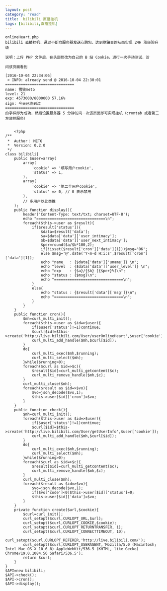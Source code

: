 ```yaml
---
layout: post
category: "read"
title:  bilibili 直播挂机
tags: [bilibili,直播挂机]
---
```



    onlineHeart.php
    bilibili 直播挂机，通过不断向服务器发送心跳包，达到欺骗目的从而实现 24H 涨经验升级
    
    说明：上传 PHP 文件后，在头部修改为自己的 B 站 Cookie，进行一次手动测试，访
    
    问该页面看到
    
    [2016-10-04 22:34:06]
     > INFO: already send @ 2016-10-04 22:30:01
    ===============================
    name: 雪狼meto
    level: 21
    exp: 4573000/8000000 57.16%
    sign: 今天已签到过
    ===============================
    的字样即为成功，然后设置服务器 5 分钟访问一次该页面即可实现挂机（crontab 或者第三方监控服务）


        <?php
    /**
     *  Author： METO
     *  Version: 0.2.0
     */
    class bilibili{
    	public $user=array(
    		array(
    			'cookie' => '填写用户cookie',
    			'status' => 1,
    		),
    		array(
    			'cookie' => '第二个用户cookie',
    			'status' => 0, // 0 表示禁用
    		),
            // 多用户以此类推
    	);
    	public function display(){
    		header('Content-Type: text/txt; charset=UTF-8');
    		echo "===============================\n";
    		foreach($this->user as $result){
    			if($result['status']){
    				$data=$result['data'];
    				$a=$data['data']['user_intimacy'];
    		        $b=$data['data']['user_next_intimacy'];
    		        $per=round($a/$b*100,2);
    				if(!isset($result['cron']['data'][1]))$msg='OK';
    				else $msg='@'.date('Y-m-d H:i:s',$result['cron']['data'][1]);
    		        echo "name   : {$data['data']['uname']} \n";
    		        echo "level  : {$data['data']['user_level']} \n";
    		        echo "exp    : {$a}/{$b} [{$per}%]\n";
    				echo "status : {$msg}\n";
    		        echo "===============================\n";
    			}
    			else{
    				echo "status : {$result['data']['msg']}\n";
    		        echo "===============================\n";
    			}
    		}
    	}
        public function cron(){
    		$mh=curl_multi_init();
    		foreach($this->user as $id=>$user){
    			if($user['status']!=1)continue;
    			$curl[$id]=$this->create('http://live.bilibili.com/User/userOnlineHeart',$user['cookie']);
    			curl_multi_add_handle($mh,$curl[$id]);
    		}
    		do{
    		    curl_multi_exec($mh,$running);
    		    curl_multi_select($mh);
    		}while($running>0);
    		foreach($curl as $id=>$c){
    			$result[$id]=curl_multi_getcontent($c);
    			curl_multi_remove_handle($mh,$c);
    		}
    		curl_multi_close($mh);
    		foreach($result as $id=>$vo){
    			$vo=json_decode($vo,1);
    			$this->user[$id]['cron']=$vo;
    		}
        }
    	public function check(){
    		$mh=curl_multi_init();
    		foreach($this->user as $id=>$user){
    			if($user['status']!=1)continue;
    			$curl[$id]=$this->create('http://live.bilibili.com/User/getUserInfo',$user['cookie']);
    			curl_multi_add_handle($mh,$curl[$id]);
    		}
    		do{
    		    curl_multi_exec($mh,$running);
    		    curl_multi_select($mh);
    		}while($running>0);
    		foreach($curl as $id=>$c){
    			$result[$id]=curl_multi_getcontent($c);
    			curl_multi_remove_handle($mh,$c);
    		}
    		curl_multi_close($mh);
    		foreach($result as $id=>$vo){
    			$vo=json_decode($vo,1);
    			if($vo['code']<0)$this->user[$id]['status']=0;
    			$this->user[$id]['data']=$vo;
    		}
    	}
    	private function create($url,$cookie){
    		$curl=curl_init();
            curl_setopt($curl,CURLOPT_URL,$url);
    		curl_setopt($curl,CURLOPT_COOKIE,$cookie);
            curl_setopt($curl,CURLOPT_RETURNTRANSFER, 1);
            curl_setopt($curl,CURLOPT_CONNECTTIMEOUT, 10);
            curl_setopt($curl,CURLOPT_REFERER,'http://live.bilibili.com/');
            curl_setopt($curl,CURLOPT_USERAGENT,'Mozilla/5.0 (Macintosh; Intel Mac OS X 10_6_8) AppleWebKit/536.5 (KHTML, like Gecko) Chrome/19.0.1084.56 Safari/536.5');
    		return $curl;
    	}
    }
    $API=new bilibili;
    $API->check();
    $API->cron();
    $API->display();